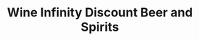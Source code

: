 ---
title: "Wine Infinity Discount Beer and Spirits"
url: /south-amboy/wine-infinity-discount-beer-and-spirits/
shop: Spirituosen
---